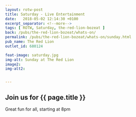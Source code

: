```yaml
---
layout: rotw-post
title: Saturday - Live Entertainment
date:   2018-05-02 12:14:30 +0100
excerpt_separator: <!--more-->
tags: [ ROTW, Saturday, the-red-lion-bozeat ]
back: /pubs/the-red-lion-bozeat/whats-on/
permalink: /pubs/the-red-lion-bozeat/whats-on/sunday.html
pub_name: The Red Lion
outlet_id: 680124

feat-image: saturday.jpg
img-alt: Sunday at The Red Lion
image2:
img-alt2:


---
```


<h2>Join us for {{ page.title }}</h2>
<p>Great fun for all, starting at 8pm</p>